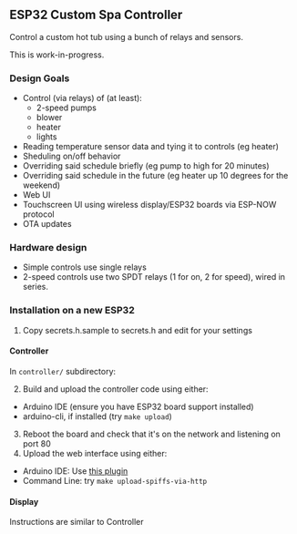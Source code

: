 ESP32 Custom Spa Controller
----

Control a custom hot tub using a bunch of relays and sensors.  

This is work-in-progress.

### Design Goals

* Control (via relays) of (at least):
  * 2-speed pumps
  * blower
  * heater
  * lights
* Reading temperature sensor data and tying it to controls (eg heater)
* Sheduling on/off behavior
* Overriding said schedule briefly (eg pump to high for 20 minutes)
* Overriding said schedule in the future (eg heater up 10 degrees for the weekend)
* Web UI 
* Touchscreen UI using wireless display/ESP32 boards via ESP-NOW protocol
* OTA updates

### Hardware design

* Simple controls use single relays
* 2-speed controls use two SPDT relays (1 for on, 2 for speed), wired in series.

### Installation on a new ESP32

1. Copy secrets.h.sample to secrets.h and edit for your settings

#### Controller

In `controller/` subdirectory:

2. Build and upload the controller code using either:
  * Arduino IDE (ensure you have ESP32 board support installed)
  * arduino-cli, if installed (try `make upload`)
3. Reboot the board and check that it's on the network and listening on port 80
4. Upload the web interface using either:
  * Arduino IDE: Use [this plugin](https://randomnerdtutorials.com/install-esp32-filesystem-uploader-arduino-ide/)
  * Command Line: try `make upload-spiffs-via-http`

#### Display

Instructions are similar to Controller